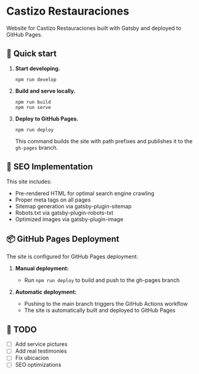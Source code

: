 # Castizo Restauraciones

Website for Castizo Restauraciones built with Gatsby and deployed to GitHub Pages.

## 🚀 Quick start

1. **Start developing.**

   ```shell
   npm run develop
   ```

2. **Build and serve locally.**

   ```shell
   npm run build
   npm run serve
   ```

3. **Deploy to GitHub Pages.**

   ```shell
   npm run deploy
   ```

   This command builds the site with path prefixes and publishes it to the `gh-pages` branch.

## 🔧 SEO Implementation

This site includes:

- Pre-rendered HTML for optimal search engine crawling
- Proper meta tags on all pages
- Sitemap generation via gatsby-plugin-sitemap
- Robots.txt via gatsby-plugin-robots-txt
- Optimized images via gatsby-plugin-image

## 📦 GitHub Pages Deployment

The site is configured for GitHub Pages deployment:

1. **Manual deployment:**

   - Run `npm run deploy` to build and push to the gh-pages branch

2. **Automatic deployment:**
   - Pushing to the main branch triggers the GitHub Actions workflow
   - The site is automatically built and deployed to GitHub Pages

## 📝 TODO

- [ ] Add service pictures
- [ ] Add real testimonies
- [ ] Fix ubicacion
- [ ] SEO optimizations

